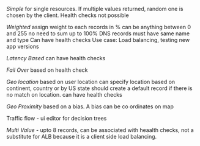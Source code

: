 *Simple*
for single resources. If multiple values returned, random one is chosen by the client.
Health checks not possible

*Weighted*
assign weight to each records in % can be anything between 0 and 255
no need to sum up to 100%
DNS records must have same name and type
Can have health checks
Use case: Load balancing, testing new app versions


*Latency Based*
can have health checks 


*Fail Over* 
based on health check

*Geo location*
based on user location
can specify location based on continent, country or by US state
should create a default record if there is no match on location.
can have health checks

*Geo Proximity*
based on a bias. A bias can be co ordinates on map

Traffic flow - ui editor for decision trees

*Multi Value* - upto 8 records, can be associated with heaalth checks, not a substitute for ALB because it is a client side load balancing.





